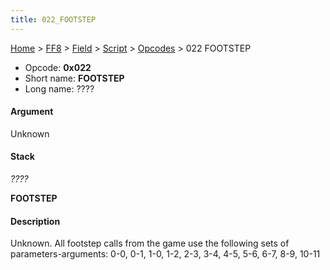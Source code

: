 ```yaml
---
title: 022_FOOTSTEP
---
```


[Home](../../../../index.md) > [FF8](../../../../FF8.md) > [Field](../../../Field.md) > [Script](../../Script.md) > [Opcodes](../Opcodes.md) > 022 FOOTSTEP

-   Opcode: **0x022**
-   Short name: **FOOTSTEP**
-   Long name: ????

#### Argument

Unknown

#### Stack

  
*????*

**FOOTSTEP**

#### Description

Unknown. All footstep calls from the game use the following sets of parameters-arguments: 0-0, 0-1, 1-0, 1-2, 2-3, 3-4, 4-5, 5-6, 6-7, 8-9, 10-11
